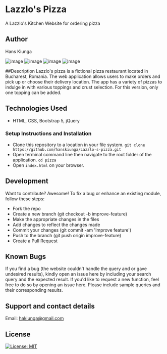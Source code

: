# Lazzlo's Pizza

A Lazzlo's Kitchen Website for ordering pizza

## Author
Hans Kiunga

![image](https://user-images.githubusercontent.com/81565379/116002885-5c16a500-a604-11eb-90ae-45f64d73947c.png)
![image](https://user-images.githubusercontent.com/81565379/116002996-e2cb8200-a604-11eb-845a-7439333381bf.png)
![image](https://user-images.githubusercontent.com/81565379/116003026-07bff500-a605-11eb-91c3-cfe0a97eb5ac.png)
![image](https://user-images.githubusercontent.com/81565379/116003067-2625f080-a605-11eb-881a-a24df1c7960b.png)

##Description
Lazzlo's pizza is a fictional pizza restaurant located in Bucharest, Romania. The web application allows users to make orders and pick up or choose their delivery location. The app has a variety of pizzas to indulge in with various toppings and crust selection. For this version, only one topping can be added.

## Technologies Used

- HTML, CSS, Bootstrap 5, jQuery

### Setup Instructions and Installation

- Clone this repository to a location in your file system. `git clone https://github.com/hanskiunga/Lazzlo-s-pizza.git`
- Open terminal command line then navigate to the root folder of the application. `cd pizza`
- Open `index.html` on your browser.

## Development

Want to contribute? Awesome!
To fix a bug or enhance an existing module, follow these steps:

- Fork the repo
- Create a new branch (git checkout -b improve-feature)
- Make the appropriate changes in the files
- Add changes to reflect the changes made
- Commit your changes (git commit -am 'Improve feature')
- Push to the branch (git push origin improve-feature)
- Create a Pull Request

## Known Bugs

If you find a bug (the website couldn't handle the query and or gave undesired results), kindly open an issue here by including your search query and the expected result.
If you'd like to request a new function, feel free to do so by opening an issue here. Please include sample queries and their corresponding results.
## Support and contact details
 Email: hakiunga@gmail.com
## License
[![License: MIT](https://img.shields.io/badge/License-MIT-yellow.svg)](license/MIT.md)